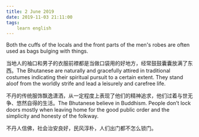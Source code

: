 ```yaml
---
title: 2 June 2019
date: 2019-11-03 21:11:00
tags:
    learn english
---
```

Both the cuffs of the locals and the front
parts of the men's robes are often used as bags bulging with things.

当地人的袖口和男子的衣服前襟都是当做口袋用的好地方，经常鼓鼓囊囊放满了东西。The Bhutanese are naturally and gracefully attired
in traditional costumes indicating their spiritual pursuit to a certain extent.
They stand aloof from the worldly strife and lead a leisurely and carefree
life. 

不丹的传统服饰飘逸潇洒，从一定程度上表现了他们的精神追求，他们过着与世无争、悠然自得的生活。The Bhutanese believe in Buddhism. People don’t
lock doors mostly when leaving home for the good public order and the simplicity
and honesty of the folkway. 

不丹人信佛，社会治安良好，民风淳朴，人们出门都不怎么锁门。